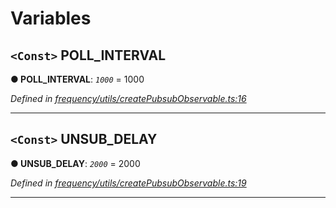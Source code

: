 

# Variables

<a id="poll_interval"></a>

## `<Const>` POLL_INTERVAL

**● POLL_INTERVAL**: *`1000`* = 1000

*Defined in [frequency/utils/createPubsubObservable.ts:16](https://github.com/paritytech/js-libs/blob/aea9973/packages/light.js/src/frequency/utils/createPubsubObservable.ts#L16)*

___
<a id="unsub_delay"></a>

## `<Const>` UNSUB_DELAY

**● UNSUB_DELAY**: *`2000`* = 2000

*Defined in [frequency/utils/createPubsubObservable.ts:19](https://github.com/paritytech/js-libs/blob/aea9973/packages/light.js/src/frequency/utils/createPubsubObservable.ts#L19)*

___

